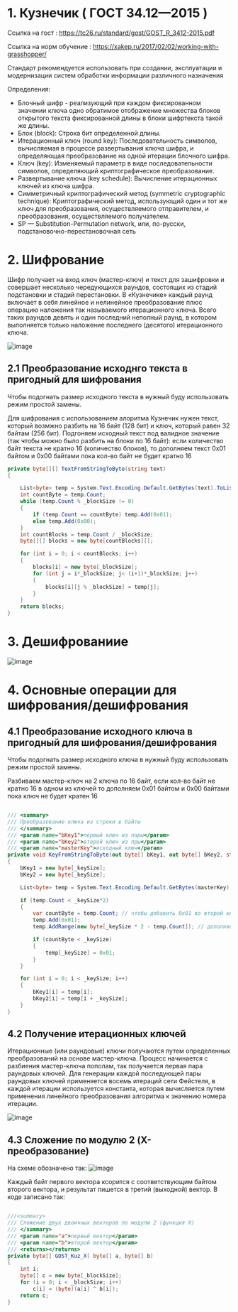 
# 1. Кузнечик ( ГОСТ 34.12—2015 )

Ссылка на гост : https://tc26.ru/standard/gost/GOST_R_3412-2015.pdf

Ссылка на норм обучение : https://xakep.ru/2017/02/02/working-with-grasshopper/

Стандарт рекомендуется использовать при создании, эксплуатации и модернизации систем обработки информации различного назначения

Определения: 
- Блочный шифр - реализующий при каждом фиксированном значении ключа одно обратимое отображение множества блоков открытого текста фиксированной длины в блоки шифртекста такой же длины.
- Блок (block): Строка бит определенной длины.
- Итерационный ключ (round key): Последовательность символов, вычисляемая  в процессе развертывания ключа шифра, и определяющая преобразование на одной итерации блочного шифра.
- Ключ (key): Изменяемый параметр в виде последовательности символов, определяющий криптографическое преобразование.
- Развертывание ключа (key schedule): Вычисление итерационных ключей из ключа шифра.
- Симметричный криптографический метод (symmetric cryptographic technique): Криптографический метод, использующий один и тот же ключ для преобразования, осуществляемого отправителем, и  преобразования, осуществляемого получателем.
- SP — Substitution-Permutation network, или, по-русски, подстановочно-перестановочная сеть

# 2. Шифрование
Шифр получает на вход ключ (мастер-ключ) и текст для зашифровки и совершает несколько чередующихся раундов, состоящих из стадий подстановки и стадий перестановки.
В «Кузнечике» каждый раунд включает в себя линейное и нелинейное преобразование плюс операцию наложения так называемого итерационного ключа. Всего таких раундов девять и один последний неполный раунд, в котором выполняется только наложение последнего (десятого) итерационного ключа.

![image](https://user-images.githubusercontent.com/56064826/202936674-5c24c214-f8ea-4c52-9d1b-a4687001ac74.png)

## 2.1 Преобразование исходнго текста в пригодный для шифрования
Чтобы подогнать размер исходного текста в нужный буду использовать режим простой замены. 

Для шифрования с использованием алоритма Кузнечик нужен текст, который возмжно разбить на 16 байт (128 бит) и ключ, который равен 32 байтам (256 бит). Подгоняем исходный текст под валидное значение (так чтобы можно было разбить на блоки по 16 байт): если количество байт текста не кратно 16 (количество блоков), то дополняем текст 0x01 байтом и 0x00 байтами пока кол-во байт не будет кратно 16

```c#
private byte[][] TextFromStringToByte(string text)
{

    List<byte> temp = System.Text.Encoding.Default.GetBytes(text).ToList();
    int countByte = temp.Count;
    while (temp.Count % _blockSize != 0)
    {
        if (temp.Count == countByte) temp.Add(0x01);
        else temp.Add(0x00);
    }
    int countBlocks = temp.Count / _blockSize;
    byte[][] blocks = new byte[countBlocks][];

    for (int i = 0; i < countBlocks; i++)
    {
        blocks[i] = new byte[_blockSize];
        for (int j = i*_blockSize; j< (i+1)*_blockSize; j++)
        {
            blocks[i][j % _blockSize] = temp[j];
        }
    }
    return blocks;
}
```

# 3. Дешифрованиие

![image](https://user-images.githubusercontent.com/56064826/203431877-5b5a0e3c-5d65-42d3-9691-659445366f7a.png)


# 4. Основные операции для шифрования/дешифрования

## 4.1 Преобразование исходного ключа в пригодный для шифрования/дешифрования
Чтобы подогнать размер исходного ключа в нужный буду использовать режим простой замены. 

Разбиваем мастер-ключ на 2 ключа по 16 байт, если кол-во байт не кратно 16 в одном из ключей то дополняем 0x01 байтом и 0x00 байтами пока ключ не будет кратен 16

```c#

/// <summary>
/// Преобразование ключа из строки в байты
/// </summary>
/// <param name="bKey1">первый ключ из пары</param>
/// <param name="bKey2">второй ключ из пры</param>
/// <param name="masterKey">исходный ключ</param>
private void KeyFromStringToByte(out byte[] bKey1, out byte[] bKey2, string masterKey)
{
    bKey1 = new byte[_keySize];
    bKey2 = new byte[_keySize];

    List<byte> temp = System.Text.Encoding.Default.GetBytes(masterKey).ToList();

    if (temp.Count < _keySize*2)
    {
        var countByte = temp.Count; // чтобы добавить 0х01 во второй ключ, если размер ключа меньше 16 байт
        temp.Add(0x01);
        temp.AddRange(new byte[_keySize * 2 - temp.Count]); // дополняем нулями, если ключ меньше 32 байт

        if (countByte < _keySize)
        {
            temp[_keySize] = 0x01;
        }
    }

    for (int i = 0; i < _keySize; i++)
    {
        bKey1[i] = temp[i];
        bKey2[i] = temp[i + _keySize];
    }
}
```

## 4.2 Получение итерационных ключей 

Итерационные (или раундовые) ключи получаются путем определенных преобразований на основе мастер-ключа. Процесс начинается с разбиения мастер-ключа пополам, так получается первая пара раундовых ключей.
Для генерации каждой последующей пары раундовых ключей применяется восемь итераций сети Фейстеля, в каждой итерации используется константа, которая вычисляется путем применения линейного преобразования алгоритма к значению номера итерации.

![image](https://user-images.githubusercontent.com/56064826/203427249-ac74eba7-6e43-4e87-8343-4b02acd78c8d.png)

## 4.3 Сложение по модулю 2 (X-преобразование)
На схеме обозначено так:
![image](https://user-images.githubusercontent.com/56064826/203429080-5e6edae7-5a80-49fd-9899-da94b6dd1579.png)

Каждый байт первого вектора ксорится с соответствующим байтом второго вектора, и результат пишется в третий (выходной) вектор. В коде записано так:

```c#

///<summary>
/// Сложение двух двоичных векторов по модулю 2 (функция Х)
/// </summary>
/// <param name="a">первый вектор</param>
/// <param name="b">второй вектор</param>
/// <returns></returns>
private byte[] GOST_Kuz_X( byte[] a, byte[] b)
{
    int i;
    byte[] c = new byte[_blockSize];
    for (i = 0; i < _blockSize; i++)
        c[i] = (byte)(a[i] ^ b[i]);
    return c;
}
```
